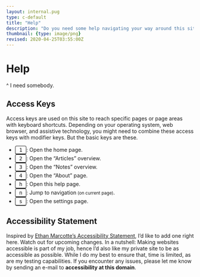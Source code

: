 ```yaml
---
layout: internal.pug
type: c-default
title: "Help"
description: "Do you need some help navigating your way around this site?"
thumbnail: {type: image/png}
revised: 2020-04-25T03:55:00Z
---
```


# Help
^ I need somebody.

<style>kbd{display:inline-block;padding:.625rem;border:.0625rem solid;border-bottom-width:.125rem;border-radius:.25rem;line-height:0}</style>

## Access Keys

Access keys are used on this site to reach specific pages or page areas with keyboard shortcuts. Depending on your operating system, web browser, and assistive technology, you might need to combine these access keys with modifier keys. But the basic keys are these.

- <kbd>1</kbd>: Open the home page.
- <kbd>2</kbd>: Open the “Articles” overview.
- <kbd>3</kbd>: Open the “Notes” overview.
- <kbd>4</kbd>: Open the “About” page.
- <kbd>h</kbd>: Open this help page.
- <kbd>n</kbd>: Jump to navigation<small> (on current page)</small>.
- <kbd>s</kbd>: Open the settings page.

## Accessibility Statement

Inspired by [Ethan Marcotte’s Accessibility Statement](https://ethanmarcotte.com/wrote/an-accessibility-statement/), I’d like to add one right here. Watch out for upcoming changes. In a nutshell: Making websites accessible is part of my job, hence I’d also like my private site to be as accessible as possible. While I do my best to ensure that, time is limited, as are my testing capabilities. If you encounter any issues, please let me know by sending an e-mail to **accessibility at this domain**.

